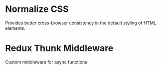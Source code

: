 # Normalize CSS

Provides better cross-browser consistency in the default styling of HTML elements.

# Redux Thunk Middleware

Custom middleware for async functions
